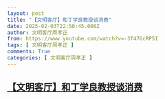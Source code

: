 ```yaml
---
layout: post
title: "【文明客厅】和丁学良教授谈消费"
date: 2025-02-03T22:50:45.000Z
author: 文明客厅周孝正
from: https://www.youtube.com/watch?v=-3T47GcRP5I
tags: [ 文明客厅周孝正 ]
comments: True
categories: [ 文明客厅周孝正 ]
---
```

<!--1738623045000-->
[【文明客厅】和丁学良教授谈消费](https://www.youtube.com/watch?v=-3T47GcRP5I)
------

<div>

</div>
